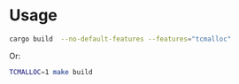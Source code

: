 # Usage

```sh
cargo build  --no-default-features --features="tcmalloc"
```

Or:

```sh
TCMALLOC=1 make build
```
